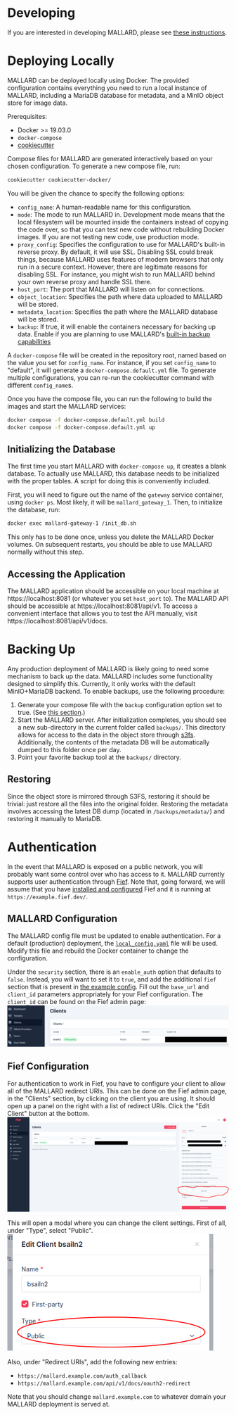 # Developing

If you are interested in developing MALLARD, please see
[these instructions](docs/developing.md).

# Deploying Locally

MALLARD can be deployed locally using Docker. The provided configuration
contains everything you need to run a local instance of MALLARD, including
a MariaDB database for metadata, and a MinIO object store for image data.

Prerequisites:
- Docker >= 19.03.0
- `docker-compose`
- [cookiecutter](https://cookiecutter.readthedocs.io/en/2.0.2/installation.html)

Compose files for MALLARD are generated interactively based on your chosen
configuration. To generate a new compose file, run:

```bash
cookiecutter cookiecutter-docker/
```

You will be given the chance to specify the following options:
- `config_name`: A human-readable name for this configuration.
- `mode`: The mode to run MALLARD in. Development mode means that the local
  filesystem will be mounted inside the containers instead of copying the
  code over, so that you can test new code without rebuilding Docker images.
  If you are not testing new code, use production mode.
- `proxy_config`: Specifies the configuration to use for MALLARD's built-in
  reverse proxy. By default, it will use SSL. Disabling SSL could break
  things, because MALLARD uses features of modern browsers that only run in
  a secure context. However, there are legitimate reasons for disabling SSL.
  For instance, you might wish to run MALLARD behind your own reverse proxy
  and handle SSL there.
- `host_port`: The port that MALLARD will listen on for connections.
- `object_location`: Specifies the path where data uploaded to MALLARD will
  be stored.
- `metadata_location`: Specifies the path where the MALLARD database will be
  stored.
- `backup`: If true, it will enable the containers necessary for backing up
  data. Enable if you are planning to use MALLARD's [built-in backup
  capabilities](#backing-up)

A `docker-compose` file will be created in the repository root, named based
on the value you set for `config_name`. For instance, if you set
`config_name` to "default", it will generate a `docker-compose.default.yml`
file. To generate multiple configurations, you can re-run the cookiecutter
command with different `config_name`s.

Once you have the compose file, you can run the following to build the
images and start the MALLARD services:
```bash
docker compose -f docker-compose.default.yml build
docker compose -f docker-compose.default.yml up
```

## Initializing the Database

The first time you start MALLARD with `docker-compose up`, it creates a blank
database. To actually use MALLARD, this database needs to be initialized with
the proper tables. A script for doing this is conveniently included.

First, you will need to figure out the name of the `gateway` service container,
using `docker ps`. Most likely, it will be `mallard_gateway_1`. Then, to initialize
the database, run:
```bash
docker exec mallard-gateway-1 /init_db.sh
```

This only has to be done once, unless you delete the MALLARD Docker volumes. On
subsequent restarts, you should be able to use MALLARD normally without this step.

## Accessing the Application

The MALLARD application should be accessible on your local machine at
https://localhost:8081 (or whatever you set `host_port` to). The MALLARD API
should be accessible at https://localhost:8081/api/v1. To access a convenient
interface that allows you to test the API manually, visit
https://localhost:8081/api/v1/docs.

# Backing Up

Any production deployment of MALLARD is likely going to need some mechanism
to back up the data. MALLARD includes some functionality designed to
simplify this. Currently, it only works with the default MinIO+MariaDB
backend. To enable backups, use the following procedure:

1. Generate your compose file with the `backup` configuration option set to
   true. (See [this section](#deploying-locally).)
1. Start the MALLARD server. After initialization completes, you should see
   a new sub-directory in the current folder called `backups/`. This
   directory allows for access to the data in the object store through
   [s3fs](https://github.com/s3fs-fuse/s3fs-fuse). Additionally, the contents of
   the metadata DB will be automatically dumped to this folder once per day.
1. Point your favorite backup tool at the `backups/` directory.

## Restoring

Since the object store is mirrored through S3FS, restoring it should be
trivial: just restore all the files into the original folder. Restoring
the metadata involves accessing the latest DB dump (located in
`/backups/metadata/`) and restoring it manually to MariaDB.

# Authentication

In the event that MALLARD is exposed on a public network, you will probably
want some control over who has access to it. MALLARD currently supports user
authentication through [Fief](https://www.fief.dev/). Note that, going forward,
we will assume that you have [installed and configured](https://docs.fief.dev/getting-started/introduction/)
Fief and it is running at `https://example.fief.dev/`.

## MALLARD Configuration

The MALLARD config file must be updated to enable authentication. For a
default (production) deployment, the [`local_config.yaml`](config/local/local_config.yaml)
file will be used. Modify this file and rebuild the Docker container to change
the configuration.

Under the `security` section, there is an `enable_auth` option that defaults to
`false`. Instead, you will want to set it to `true`, and add the additional
`fief` section that is present in [the example config](config/examples/example_config_auth.yaml).
Fill out the `base_url` and `client_id` parameters appropriately for your Fief
configuration. The `client_id` can be found on the Fief admin page:
![fief_client_id](images/fief_client_id.png)

## Fief Configuration

For authentication to work in Fief, you have to configure your client to allow
all of the MALLARD redirect URIs. This can be done on the Fief admin page,
in the "Clients" section, by clicking on the client you are using. It should
open up a panel on the right with a list of redirect URIs. Click the "Edit
Client" button at the bottom.
![fief_edit_client](images/fief_edit_client.png)

This will open a modal where you can change the client settings. First of
all, under "Type", select "Public".
![fief_client_type](images/fief_client_type.png)

Also, under "Redirect URIs", add the following new entries:
- `https://mallard.example.com/auth_callback`
- `https://mallard.example.com/api/v1/docs/oauth2-redirect`

Note that you should change `mallard.example.com` to whatever domain your
MALLARD deployment is served at.
